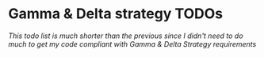 # Gamma & Delta strategy TODOs
*This todo list is much shorter than the previous since I didn't need to do much to get
my code compliant with Gamma & Delta Strategy requirements*
